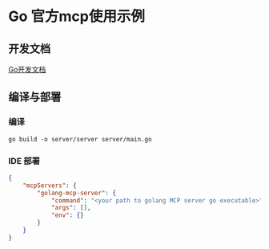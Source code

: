 # Go 官方mcp使用示例

## 开发文档

[Go开发文档](docs/Go开发文档.md)

## 编译与部署

### 编译

```shell
go build -o server/server server/main.go
```

### IDE 部署

```json
{
    "mcpServers": {
        "golang-mcp-server": {
            "command": "<your path to golang MCP server go executable>",
            "args": [],
            "env": {}
        }
    }
}
```
